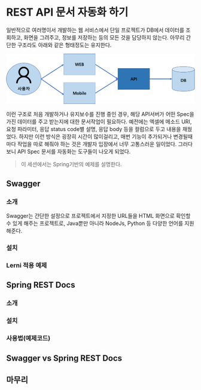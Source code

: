 # REST API 문서 자동화 하기
일반적으로 여러명이서 개발하는 웹 서비스에서 단일 프로젝트가 DB에서 데이터를 조회하고, 화면을 그려주고, 정보를 저장하는 등의 모든 것을 담당하지 않는다. 아무리 간단한 구조라도 아래와 같은 형태정도는 유지한다.

![web](https://raw.githubusercontent.com/rbwls31/rbwls31.github.io/master/images/WEB.png)

이런 구조로 처음 개발하거나 유지보수를 진행 중인 경우, 해당 API서버가 어떤 Spec을 가진 데이터를 주고 받는지에 대한 문서작업이 필요하다.
예전에는 엑셀에 메소드 URI, 요청 파라미터, 응답 status code별 설명, 응답 body 등을 컬럼으로 두고 내용을 채웠었다.  하지만 이런 방식은 굉장히 시간이 많이걸리고, 매번 기능이 추가되거나 변경될때마다 작업을 따로 해줘야 하는 것은 개발자 입장에서 너무 고통스러운 일이었다. 그러다보니 API Spec 문서를 자동화는 도구들이 나오게 되었다. 
> 이 세션에서는 Spring기반의 예제를 설명한다.

## Swagger
###  소개
Swagger는 간단한 설정으로 프로젝트에서 지정한 URL들을 HTML 화면으로 확인할 수 있게 해주는 프로젝트로, Java뿐만 아니라 NodeJs, Python 등 다양한 언어를 지원해준다. 

### 설치
### Lerni 적용 예제

## Spring REST Docs
### 소개
### 설치
### 사용법(예제코드)

## Swagger vs Spring REST Docs

## 마무리





<!--stackedit_data:
eyJoaXN0b3J5IjpbMTIwMDYzOTI0MCwtMzk1OTAyODIyLDE4OD
kxOTU1OCwtMTcyOTk5ODIyLC0xMjcyMTQxMzU5LDM1MzgxNTAx
MiwtNTE0MDk1NzAwLDE4NDUwNDE4ODUsNjQ5MjkxNDI2LC0xND
gwOTg4MzIwLC02Mzk1MTEwOTUsNjQ2NzEyNDA5LDE4NTUyOTE1
OCwxNzUyNzU3OTI2LC0xNzY2NzIyODQ4LDUwNzg5NzU3Nyw2OT
cwMjc2MiwtNDgyNzk2OTMxLC00NzYzMjg2MThdfQ==
-->